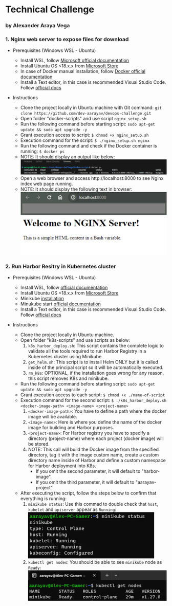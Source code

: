 # Technical Challenge
### by Alexander Araya Vega

### 1. Nginx web server to expose files for download
- Prerequisites (Windows WSL - Ubuntu)
    - Install WSL, follow [Microsoft official documentation](https://techcommunity.microsoft.com/t5/windows-11/how-to-install-the-linux-windows-subsystem-in-windows-11/m-p/2701207/page/2)
    - Install Ubuntu OS <18.x.x from [Microsoft Store](https://www.microsoft.com/store/productId/9MTTCL66CPXJ?ocid=pdpshare)
    - In case of Docker manual installation, follow [Docker official documentation](https://docs.docker.com/engine/install/ubuntu/)
    - Install a Text editor, in this case is recommended Visual Studio Code. Follow [official docs](https://code.visualstudio.com/docs/setup/windows)

- Instructions
    - Clone the project locally in Ubuntu machine with Git command: ```git clone https://github.com/dev-aarayav/devops-challenge.git```
    - Open folder "docker-scripts" and use script ```nginx_setup.sh```
    - Run the following command before starting script: ```sudo apt-get update && sudo apt upgrade -y```
    - Grant execution access to script: ```$ chmod +x nginx_setup.sh```
    - Execution command for the script: ```$ ./nginx_setup.sh nginx```
    - Run the following command and check if the Docker container is running: ```$ docker ps```
     * NOTE: It should display an output like below:
     ![Docker ps output](image.png)
    - Open a web browser and access http://localhost:8000 to see Nginx index web page running.
     * NOTE: It should display the following text in browser:
    ![Nginx Browser Output](image-3.png)

### 2. Run Harbor Resitry in Kubernetes cluster
- Prerequisites (Windows WSL - Ubuntu)
    - Install WSL, follow [official documentation](https://techcommunity.microsoft.com/t5/windows-11/how-to-install-the-linux-windows-subsystem-in-windows-11/m-p/2701207/page/2)
    - Install Ubuntu OS <18.x.x from [Microsoft Store](https://www.microsoft.com/store/productId/9MTTCL66CPXJ?ocid=pdpshare)
    - Minikube [installation](https://cursosdedesarrollo.com/2020/07/instalacion-de-kubernetes-minikube-en-ubuntu-20-04/) 
    - Minukube start [official documentation](https://minikube.sigs.k8s.io/docs/start/)
    - Install a Text editor, in this case is recommended Visual Studio Code. Follow [official docs](https://code.visualstudio.com/docs/setup/windows)

- Instructions
    - Clone the project locally in Ubuntu machine.
    - Open folder "k8s-scripts" and use scripts as below:
        1. ```k8s_harbor_deploy.sh```: This script contains the complete logic to validate all the tools required to run Harbor Registry in a Kubernetes cluster using Minikube.
        2. ```get_helm.sh```: This script is to install Helm ONLY but it is called inside of the principal script so it will be automatically executed.
        2. ```rm_k8s```: OPTIONAL, if the installation goes wrong for any reason, this script removes K8s and minikube.
    - Run the following command before starting script: ```sudo apt-get update && sudo apt upgrade -y```
    - Grant execution access to each script: ```$ chmod +x ./name-of-script```
    - Execution command for the second script: ```$ ./k8s_harbor_deploy.sh <docker-image-path> <image-name> <project-name>```
        1. ```<docker-image-path>```: You have to define a path where the docker image will be available.
        2. ```<image-name>```: Here is where you define the name of the docker image for building and Harbor purposes.
        3. ```<project-name>```: For Harbor registry you have to specify a directory (project-name) where each project (docker image) will be stored.
        4. NOTE: This call will build the Docker image from the specified directory, tag it with the image custom name, create a custom directory name inside of Harbor and define a custom namespace for Harbor deployment into K8s. 
            - If you omit the second parameter, it will default to "harbor-image". 
            - If you omit the third parameter, it will default to "aarayav-project".
    - After executing the script, follow the steps below to confirm that everything is running:
        1. ```minikube status```: Use this commad to double check that `host`, `kubelet` and `apiserver` appear as `Running`:
        ![Minikube status](image-1.png)
        2. ```kubectl get nodes```: You should be able to see `minikube` node as `Ready`:
        ![kubectl get nodes](image-2.png)
        